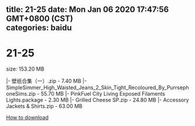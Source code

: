 
title: 21-25
date: Mon Jan 06 2020 17:47:56 GMT+0800 (CST)    
categories: baidu
---

# 21-25
size: 153.20 MB
 
 
|- 壁纸合集（一）.zip - 7.40 MB
|- SimpleSimmer_High_Waisted_Jeans_2_Skin_Tight_Recoloured_By_PurrsephoneSims.zip - 55.70 MB
|- PinkFuel City Living Exposed Filaments Lights.package - 2.30 MB
|- Grilled Cheese SP.zip - 24.80 MB
|- Accessory Jackets & Shirts.zip - 63.00 MB

[How to download](https://bpcam.bemobtrk.com/go/2ceec3aa-1ca2-46d6-b9ff-aaa5c184517c?jno=751)